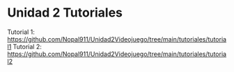 # Unidad 2 Tutoriales
Tutorial 1: https://github.com/Nopal911/Unidad2Videojuego/tree/main/tutoriales/tutorial1
Tutorial 2: https://github.com/Nopal911/Unidad2Videojuego/tree/main/tutoriales/tutorial2
